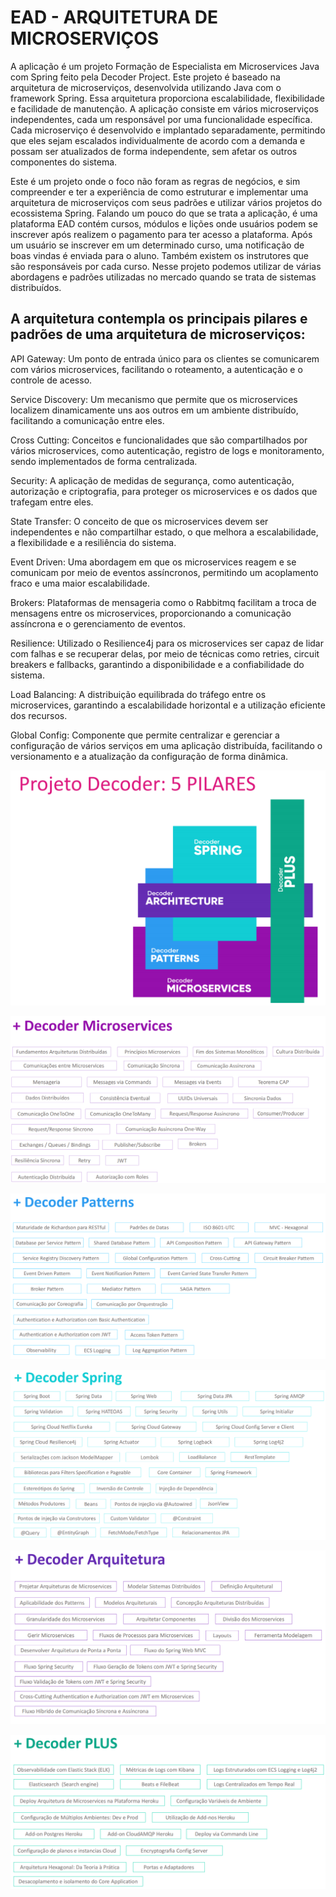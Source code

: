 # EAD - ARQUITETURA DE MICROSERVIÇOS


A aplicação é um projeto Formação de Especialista em Microservices Java com Spring feito pela Decoder Project. 
Este projeto é baseado na arquitetura de microserviços, desenvolvida utilizando Java com o framework Spring. Essa arquitetura proporciona escalabilidade, flexibilidade e facilidade de manutenção.
A aplicação consiste em vários microserviços independentes, cada um responsável por uma funcionalidade específica. Cada microserviço é desenvolvido e implantado separadamente, permitindo que eles sejam escalados individualmente de acordo com a demanda e possam ser atualizados de forma independente, sem afetar os outros componentes do sistema.

Este é um projeto onde o foco não foram as regras de negócios, e sim compreender e ter a experiência de como estruturar e implementar uma arquitetura de microserviços com seus padrões e utilizar vários projetos do ecossistema Spring. 
Falando um pouco do que se trata a aplicação, é uma plataforma EAD contém cursos, módulos e lições onde usuários podem se inscrever após realizem o pagamento para ter acesso a plataforma. Após um usuário se inscrever em um determinado curso, uma notificação de boas vindas é enviada para o aluno. Também existem os instrutores que são responsáveis por cada curso. Nesse projeto podemos utilizar de várias abordagens e padrões utilizadas no mercado quando se trata de sistemas distribuídos. 

## A arquitetura contempla os principais pilares e padrões de uma arquitetura de microserviços:

API Gateway: Um ponto de entrada único para os clientes se comunicarem com vários microservices, facilitando o roteamento, a autenticação e o controle de acesso.

Service Discovery: Um mecanismo que permite que os microservices localizem dinamicamente uns aos outros em um ambiente distribuído, facilitando a comunicação entre eles.

Cross Cutting: Conceitos e funcionalidades que são compartilhados por vários microservices, como autenticação, registro de logs e monitoramento, sendo implementados de forma centralizada.

Security: A aplicação de medidas de segurança, como autenticação, autorização e criptografia, para proteger os microservices e os dados que trafegam entre eles.

State Transfer: O conceito de que os microservices devem ser independentes e não compartilhar estado, o que melhora a escalabilidade, a flexibilidade e a resiliência do sistema.

Event Driven: Uma abordagem em que os microservices reagem e se comunicam por meio de eventos assíncronos, permitindo um acoplamento fraco e uma maior escalabilidade.

Brokers: Plataformas de mensageria como o Rabbitmq facilitam a troca de mensagens entre os microservices, proporcionando a comunicação assíncrona e o gerenciamento de eventos.

Resilience: Utilizado o Resilience4j para os microservices ser capaz de lidar com falhas e se recuperar delas, por meio de técnicas como retries, circuit breakers e fallbacks, garantindo a disponibilidade e a confiabilidade do sistema.

Load Balancing: A distribuição equilibrada do tráfego entre os microservices, garantindo a escalabilidade horizontal e a utilização eficiente dos recursos.

Global Config: Componente  que permite centralizar e gerenciar a configuração de vários serviços em uma aplicação distribuída, facilitando o versionamento e a atualização da configuração de forma dinâmica.

![Pilares](images/pilares.png)

![Microservices](images/microservices.png)

![Patterns](images/patterns.png)

![Spring](images/spring.png)

![Arquitetura](images/arquitetura.png)

![Plus](images/plus.png)
